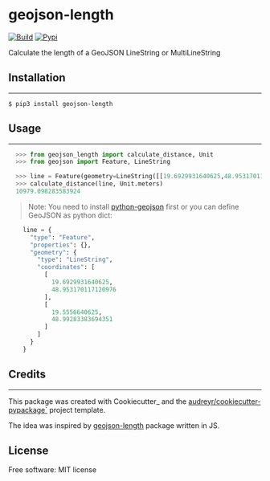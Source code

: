 # geojson-length

[![Build](https://github.com/zaitra/geojson-length/actions/workflows/release.yml/badge.svg)](https://github.com/zaitra/geojson-length/actions/workflows/release.yml) [![Pypi](https://img.shields.io/pypi/v/geojson-length.svg)](https://pypi.python.org/pypi/geojson-length)


Calculate the length of a GeoJSON LineString or MultiLineString


## Installation
------------

```
$ pip3 install geojson-length
```

## Usage
------------

```python
  >>> from geojson_length import calculate_distance, Unit
  >>> from geojson import Feature, LineString

  >>> line = Feature(geometry=LineString([[19.6929931640625,48.953170117120976],[19.5556640625,48.99283383694351]]))
  >>> calculate_distance(line, Unit.meters)
  10979.098283583924
```

> Note: You need to install [python-geojson](https://github.com/jazzband/geojson) first or you can define GeoJSON as python dict:

```python
    line = {
      "type": "Feature",
      "properties": {},
      "geometry": {
        "type": "LineString",
        "coordinates": [
          [
            19.6929931640625,
            48.953170117120976
          ],
          [
            19.5556640625,
            48.99283383694351
          ]
        ]
      }
    }
```

## Credits
-------

This package was created with Cookiecutter_ and the [audreyr/cookiecutter-pypackage`](https://github.com/audreyr/cookiecutter-pypackage) project template.

The idea was inspired by [geojson-length](https://github.com/tyrasd/geojson-length) package written in JS.

## License

Free software: MIT license
